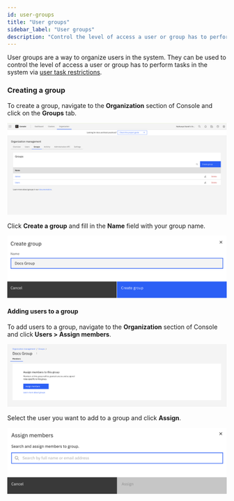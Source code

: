 ```yaml
---
id: user-groups
title: "User groups"
sidebar_label: "User groups"
description: "Control the level of access a user or group has to perform tasks in the system via user task access restrictions."
---
```


User groups are a way to organize users in the system. They can be used to control the level of access a user or group has to perform tasks in the system via [user task restrictions](user-task-access-restrictions.md).

### Creating a group

To create a group, navigate to the **Organization** section of Console and click on the **Groups** tab.

![Groups Management](../assets/access-control/group-management.png)

Click **Create a group** and fill in the **Name** field with your group name.

![Create a group](../assets/access-control/create-group.png)

#### Adding users to a group

To add users to a group, navigate to the **Organization** section of Console and click **Users > Assign members**.

![Groups Members](../assets/access-control/group-members.png)

Select the user you want to add to a group and click **Assign**.

![Assign a Member](../assets/access-control/assign-member.png)
